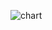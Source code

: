 ![chart](https://github.com/brntsllvn/83b-calculator/assets/7142692/e8a05876-29a1-4e25-b42d-36b10941b3d8)
